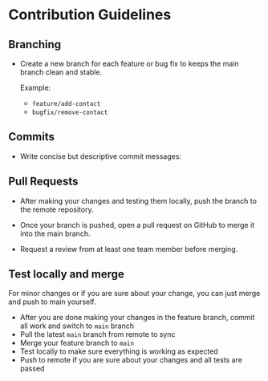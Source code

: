 # Contribution Guidelines

## Branching

- Create a new branch for each feature or bug fix to keeps the main branch clean and stable.
  
  Example:
  - `feature/add-contact`
  - `bugfix/remove-contact`

## Commits

- Write concise but descriptive commit messages:

## Pull Requests

- After making your changes and testing them locally, push the branch to the remote repository.
  
- Once your branch is pushed, open a pull request on GitHub to merge it into the main branch.

- Request a review from at least one team member before merging.

## Test locally and merge

For minor changes or if you are sure about your change, you can just merge and push to main yourself.

- After you are done making your changes in the feature branch, commit all work and switch to `main` branch
- Pull the latest `main` branch from remote to sync
- Merge your feature branch to `main`
- Test locally to make sure everything is working as expected
- Push to remote if you are sure about your changes and all tests are passed

